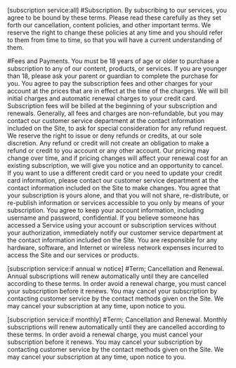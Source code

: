 
[subscription service:all]
#Subscription.
By subscribing to our services, you agree to be bound by these terms.  Please read these carefully as they set forth our cancellation, content policies, and other important terms. We reserve the right to change these policies at any time and you should refer to them from time to time, so that you will have a current understanding of them.

#Fees and Payments. 
You must be 18 years of age or older to purchase a subscription to any of our content, products, or services. If you are younger than 18, please ask your parent or guardian to complete the purchase for you. You agree to pay the subscription fees and other charges for your account at the prices that are in effect at the time of the charges. We will bill initial charges and automatic renewal charges to your credit card. Subscription fees will be billed at the beginning of your subscription and renewals. Generally, all fees and charges are non-refundable, but you may contact our customer service department at the contact information included on the Site, to ask for special consideration for any refund request.  We reserve the right to issue or deny refunds or credits, at our sole discretion. Any refund or credit will not create an obligation to make a refund or credit to you account or any other account. Our pricing may change over time, and if pricing changes will affect your renewal cost for an existing subscription, we will give you notice and an opportunity to cancel. If you want to use a different credit card or you need to update your credit card information, please contact our customer service department at the contact information included on the Site to make changes. You agree that your subscription is yours alone, and that you will not share, re-distribute, or re-publish information or services accessible to you only by means of your subscription.  You agree to keep your account information, including username and password, confidential.  If you believe someone has accessed a Service using your account or subscription services without your authorization, immediately notify our customer service department at the contact information included on the Site. You are responsible for any hardware, software, and Internet or wireless network expenses incurred to access the Site and our services or products.


[subscription service:if annual w notice]
#Term; Cancellation and Renewal. 
Annual subscriptions will renew automatically until they are cancelled according to these terms.  In order avoid a renewal charge, you must cancel your subscription before it renews. You may cancel your subscription by contacting customer service by the contact methods given on the Site.  We may cancel your subscription at any time, upon notice to you.

[subscription service:if monthly]
#Term; Cancellation and Renewal. Monthly subscriptions will renew automatically until they are cancelled according to these terms.  In order avoid a renewal charge, you must cancel your subscription before it renews. You may cancel your subscription by contacting customer service by the contact methods given on the Site.  We may cancel your subscription at any time, upon notice to you.

